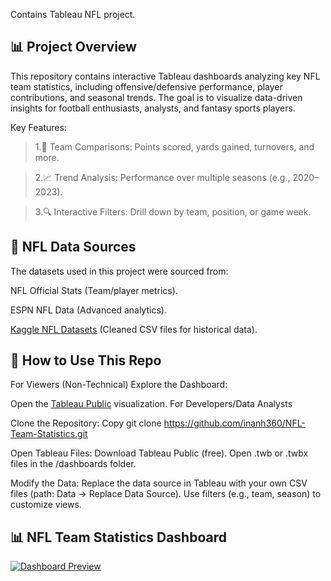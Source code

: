Contains Tableau NFL project.
## 📊 Project Overview 
This repository contains interactive Tableau dashboards analyzing key NFL team statistics, including offensive/defensive performance, player contributions, and seasonal trends. The goal is to visualize data-driven insights for football enthusiasts, analysts, and fantasy sports players.

Key Features:

>1.🏈 Team Comparisons: Points scored, yards gained, turnovers, and more.

>2.📈 Trend Analysis: Performance over multiple seasons (e.g., 2020–2023).

>3.🔍 Interactive Filters: Drill down by team, position, or game week.
## 🏈 NFL Data Sources 
The datasets used in this project were sourced from:

NFL Official Stats (Team/player metrics).

ESPN NFL Data (Advanced analytics).

[Kaggle NFL Datasets](https://www.kaggle.com/datasets/cviaxmiwnptr/nfl-team-stats-20022019-espn) (Cleaned CSV files for historical data).
## 📂 How to Use This Repo 
For Viewers (Non-Technical)
  Explore the Dashboard:

  Open the [Tableau Public](https://public.tableau.com/app/profile/ishrak.hossain/viz/NFLTeamStatistics_17412257365090/Dashboard1?publish=yes) visualization.
For Developers/Data Analysts

  Clone the Repository:
    Copy git clone https://github.com/inanh360/NFL-Team-Statistics.git
    
  Open Tableau Files:
    Download Tableau Public (free).
    Open .twb or .twbx files in the /dashboards folder.

  Modify the Data:
    Replace the data source in Tableau with your own CSV files (path: Data → Replace Data Source).
    Use filters (e.g., team, season) to customize views.
## 📊 NFL Team Statistics Dashboard  
[![Dashboard Preview](https://public.tableau.com/static/images/NF/NFLTeamStatistics_17412257365090/Dashboard1/1_rss.png)](https://public.tableau.com/app/profile/ishrak.hossain/viz/NFLTeamStatistics_17412257365090/Dashboard1)
